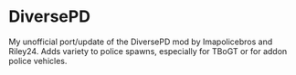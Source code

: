 # DiversePD
My unofficial port/update of the DiversePD mod by Imapolicebros and Riley24. Adds variety to police spawns, especially for TBoGT or for addon police vehicles.

